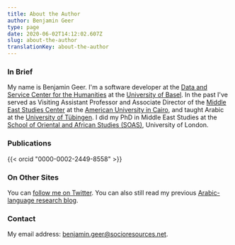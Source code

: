 ```yaml
---
title: About the Author
author: Benjamin Geer
type: page
date: 2020-06-02T14:12:02.607Z
slug: about-the-author
translationKey: about-the-author
---
```


### In Brief

My name is Benjamin Geer. I'm a software developer at the [Data and
Service Center for the Humanities](https://dasch.swiss) at the
[University of Basel](http://www.unibas.ch). In the past I've served
as Visiting Assistant Professor and Associate Director of the [Middle
East Studies
Center](http://www.aucegypt.edu/GAPP/mesc/Pages/default.aspx) at the
[American University in Cairo](http://www.aucegypt.edu), and taught
Arabic at the [University of Tübingen](http://www.uni-tuebingen.de). I
did my PhD in Middle East Studies at the [School of Oriental and
African Studies (SOAS)](http://www.soas.ac.uk), University of London.

### Publications

{{< orcid "0000-0002-2449-8558" >}}

### On Other Sites

You can [follow me on Twitter](http://twitter.com/benjamingeer). You
can also still read my previous [Arabic-language research
blog](http://benjamingeer.blogspot.com).

### Contact

My email address:
[benjamin.geer@socioresources.net](mailto:benjamin.geer@socioresources.net).
